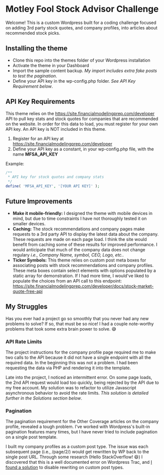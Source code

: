 # Motley Fool Stock Advisor Challenge

Welcome! This is a custom Wordpress built for a coding challenge focused on adding 3rd party stock quotes, and company profiles, into articles about recommended stock picks.

## Installing the theme

- Clone this repo into the themes folder of your Wordpress installation
- Activate the theme in your Dashboard
- Import the sample content backup. *My import includes extra fake posts to test the pagination*.
- Define your API key in the wp-config.php folder. *See API Key Requirement below*.

## API Key Requirements

This theme relies on the https://site.financialmodelingprep.com/developer API to pull key stats and stock quotes for companies that are recommended on the website. In order for this data to load, you must register for your own API key. An API key is NOT included in this theme.

1. Register for an API key at https://site.financialmodelingprep.com/developer
2. Define your API key as a constant, in your wp-config.php file, with the name **MFSA_API_KEY**

Example:
```php
/**
 * API key for stock quotes and company stats
 */
define( 'MFSA_API_KEY', '[YOUR API KEY]' );
```

## Future Improvements

- **Make it mobile-friendly:** I designed the theme with mobile devices in mind, but due to time constraints I have not thoroughly tested it on smaller devices.
- **Caching:** The stock recommendations and company pages make requests to a 3rd party API to display the latest data about the company. These requests are made on each page load. I think the site would benefit from caching some of these results for improved performance. I would anticipate that much of the company data does not change regulary *i.e., Company Name, symbol, CEO, Logo, etc..*
- **Ticker Symbols:** This theme relies on custom post meta boxes for associating posts with stock recommendations and company profiles. These meta boxes contain select elements with options populated by a static array for demonstration. If I had more time, I would've liked to populate the choices from an API call to this endpoint: https://site.financialmodelingprep.com/developer/docs/stock-market-quote-free-api


## My Struggles

Has you ever had a project go so smoothly that you never had any new problems to solve? If so, that must be so nice! I had a couple note-worthy problems that took some extra brain power to solve. 😅

### API Rate Limits
The project instructions for the company profile page required me to make two calls to the API because it did not have a single endpoint with all the required data. In the beginning this was not a problem. I had been requesting the data via PHP and rendering it into the template. 

Late into the project, I noticed an intermittent error. On some page loads, the 2nd API request would load too quickly, being rejected by the API due to my free account. My solution was to refactor to utilize Javascript asynchronous behavior to avoid the rate limits. *This solution is detailed further in the Solutions section below*.

### Pagination
The pagination requirement for the Other Coverage articles on the company profile, revealed a tough problem. I've worked with Wordpress's built-in pagination features many times, but I have never tried to include pagination on a single post template. 

I built my company profiles as a custom post type. The issue was each subsequent page (i.e., /page/2/) would get rewritten by WP back to the single post URL. Through some research (Hello StackOverflow! 😄) I discovered that this is a well documented error on Wordpress Trac, and [I found a solution](https://wordpress.stackexchange.com/a/364743) to disable rewriting on custom post types.
